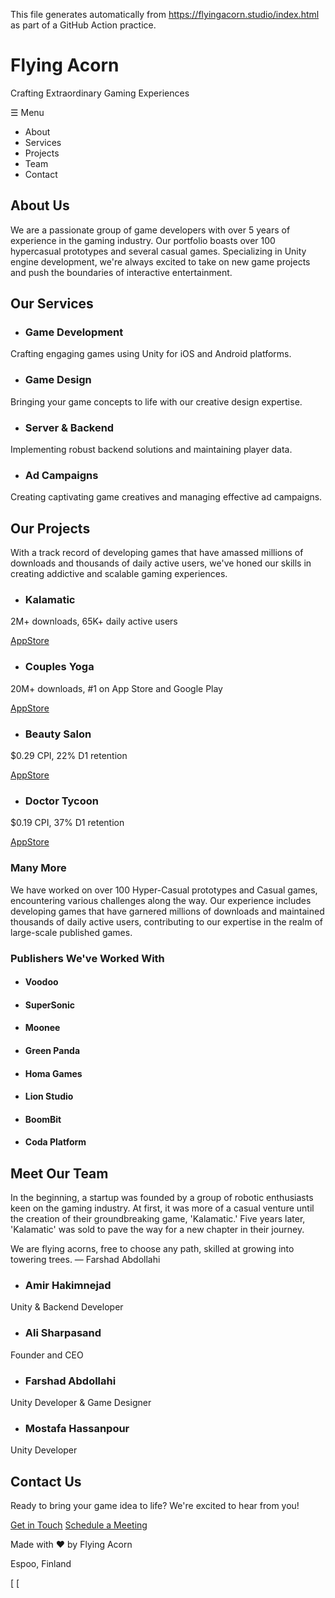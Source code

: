 This file generates automatically from https://flyingacorn.studio/index.html as part of a GitHub Action practice.
# Flying Acorn

Crafting Extraordinary Gaming Experiences

☰ Menu

  - About
  - Services
  - Projects
  - Team
  - Contact

## About Us

We are a passionate group of game developers with over 5 years of experience
in the gaming industry. Our portfolio boasts over 100 hypercasual prototypes
and several casual games. Specializing in Unity engine development, we're
always excited to take on new game projects and push the boundaries of
interactive entertainment.

## Our Services

  - ### Game Development
Crafting engaging games using Unity for iOS and Android platforms.

  - ### Game Design
Bringing your game concepts to life with our creative design expertise.

  - ### Server & Backend
Implementing robust backend solutions and maintaining player data.

  - ### Ad Campaigns
Creating captivating game creatives and managing effective ad campaigns.

## Our Projects

With a track record of developing games that have amassed millions of
downloads and thousands of daily active users, we've honed our skills in
creating addictive and scalable gaming experiences.

  - ### Kalamatic
2M+ downloads, 65K+ daily active users

[AppStore](https://apps.apple.com/us/app/%DA%A9%D9%84%D9%85%D8%A7%D8%AA%DB%8C%DA%A9-kalamatic/id1476429715)

  - ### Couples Yoga
20M+ downloads, #1 on App Store and Google Play

[AppStore](https://apps.apple.com/us/app/couples-yoga/id1563288539)

  - ### Beauty Salon
$0.29 CPI, 22% D1 retention

[AppStore](https://apps.apple.com/us/app/beauty-salon-3d/id1545813093?l=ru)

  - ### Doctor Tycoon
$0.19 CPI, 37% D1 retention

[AppStore](https://apps.apple.com/us/app/doctor-tycoon/id1555050989)

### Many More

We have worked on over 100 Hyper-Casual prototypes and Casual games,
encountering various challenges along the way. Our experience includes
developing games that have garnered millions of downloads and maintained
thousands of daily active users, contributing to our expertise in the realm of
large-scale published games.

### Publishers We've Worked With

  - #### Voodoo
  - #### SuperSonic
  - #### Moonee
  - #### Green Panda
  - #### Homa Games
  - #### Lion Studio
  - #### BoomBit
  - #### Coda Platform

## Meet Our Team

In the beginning, a startup was founded by a group of robotic enthusiasts keen
on the gaming industry. At first, it was more of a casual venture until the
creation of their groundbreaking game, 'Kalamatic.' Five years later,
'Kalamatic' was sold to pave the way for a new chapter in their journey.

We are flying acorns, free to choose any path, skilled at growing into
towering trees. — Farshad Abdollahi

  - ### Amir Hakimnejad
Unity & Backend Developer

  - ### Ali Sharpasand
Founder and CEO

  - ### Farshad Abdollahi
Unity Developer & Game Designer

  - ### Mostafa Hassanpour
Unity Developer

## Contact Us

Ready to bring your game idea to life? We're excited to hear from you!

[Get in Touch](mailto:hello@flyingacorn.studio) [Schedule a
Meeting](https://calendly.com/alisharpasand)

Made with ❤️ by Flying Acorn

Espoo, Finland

[ [

